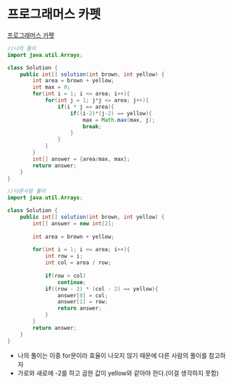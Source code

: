 # 프로그래머스 카펫
[프로그래머스 카펫](https://school.programmers.co.kr/learn/courses/30/lessons/42842)
```java
//나의 풀이
import java.util.Arrays;

class Solution {
    public int[] solution(int brown, int yellow) {
        int area = brown + yellow;
        int max = 0;
        for(int i = 1; i <= area; i++){
            for(int j = 1; j*j <= area; j++){
                if(i * j == area){
                    if((i-2)*(j-2) == yellow){
                        max = Math.max(max, j);
                        break;
                    }
                }
            }
        }
        int[] answer = {area/max, max};
        return answer;
    }
}
```

```java
//다른사람 풀이
import java.util.Arrays;

class Solution {
    public int[] solution(int brown, int yellow) {
        int[] answer = new int[2];
        
        int area = brown + yellow;
        
        for(int i = 1; i <= area; i++){
            int row = i;
            int col = area / row;
            
            if(row > col)
                continue;
            if((row - 2) * (col - 2) == yellow){
                answer[0] = col;
                answer[1] = row;
                return answer;
            }
        }
        return answer;
    }
}
```
* 나의 풀이는 이중 for문이라 효율이 나오지 않기 때문에 다른 사람의 풀이를 참고하자
* 가로와 새로에 -2를 하고 곱한 값이 yellow와 같아야 한다.(이걸 생각하지 못함)